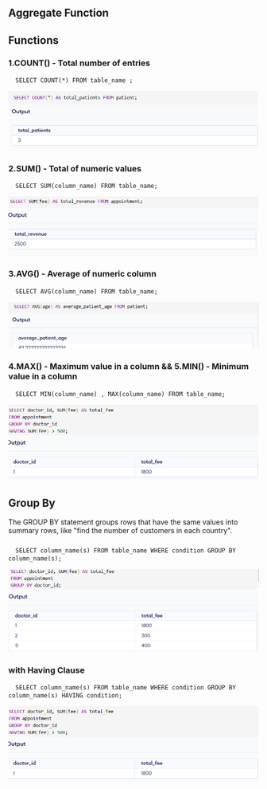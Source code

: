 ## Aggregate Function

## Functions
### 1.COUNT()  -  Total number of entries
      SELECT COUNT(*) FROM table_name ;
![image alt](https://github.com/Dharanish-24/Day04_Sql_Internship/blob/main/Screenshot%202025-06-27%20105155.png)

### 2.SUM()	   -  Total of numeric values
      SELECT SUM(column_name) FROM table_name;
![image alt](https://github.com/Dharanish-24/Day04_Sql_Internship/blob/main/Screenshot%202025-06-27%20105226.png)
### 3.AVG()    -	Average of numeric column
      SELECT AVG(column_name) FROM table_name;
![image alt](https://github.com/Dharanish-24/Day04_Sql_Internship/blob/main/Screenshot%202025-06-27%20105255.png)
### 4.MAX()	   -  Maximum value in a column   && 5.MIN() -	Minimum value in a column
      SELECT MIN(column_name) , MAX(column_name) FROM table_name;
![image alt](https://github.com/Dharanish-24/Day04_Sql_Internship/blob/main/Screenshot%202025-06-27%20110427.png)

## Group By
The GROUP BY statement groups rows that have the same values into summary rows, like "find the number of customers in each country".
###
      SELECT column_name(s) FROM table_name WHERE condition GROUP BY column_name(s);
![image alt](https://github.com/Dharanish-24/Day04_Sql_Internship/blob/main/Screenshot%202025-06-27%20110110.png)

### with Having Clause
      SELECT column_name(s) FROM table_name WHERE condition GROUP BY column_name(s) HAVING condition;
![image alt](https://github.com/Dharanish-24/Day04_Sql_Internship/blob/main/Screenshot%202025-06-27%20110427.png)


      
